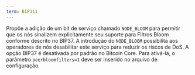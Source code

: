 ```yaml
---
term: BIP111
---
```


Propõe a adição de um bit de serviço chamado `NODE_BLOOM` para permitir que os nós sinalizem explicitamente seu suporte para Filtros Bloom conforme descrito no BIP37. A introdução do `NODE_BLOOM` possibilita aos operadores de nós desabilitar este serviço para reduzir os riscos de DoS. A opção BIP37 é desativada por padrão no Bitcoin Core. Para ativá-la, o parâmetro `peerbloomfilters=1` deve ser inserido no arquivo de configuração.